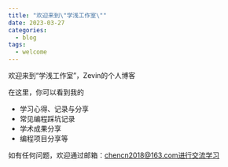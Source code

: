 ```yaml
---
title: "欢迎来到\"学浅工作室\""
date: 2023-03-27
categories:
  - blog
tags:
  - welcome
---
```


欢迎来到“学浅工作室”，Zevin的个人博客

在这里，你可以看到我的

- 学习心得、记录与分享
- 常见编程踩坑记录
- 学术成果分享
- 编程项目分享等

如有任何问题，欢迎通过邮箱：chencn2018@163.com进行交流学习
